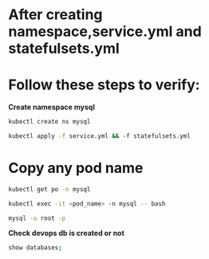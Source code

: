 # After creating namespace,service.yml and statefulsets.yml
# Follow these steps to verify:

**Create namespace mysql**
```bash
kubectl create ns mysql
```

```bash
kubectl apply -f service.yml && -f statefulsets.yml
```
# Copy any pod name 
```bash
kubectl get po -n mysql
```

```bash
kubectl exec -it <pod_name> -n mysql -- bash
```

```bash
mysql -u root -p
```
**Check devops db is created or not**
```bash
show databases;
```

